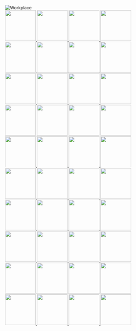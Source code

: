 
<div>
<img src="https://www.w3schools.com/htmL/workplace.jpg" alt="Workplace" usemap="#workmap">

<map name="workmap">
  <area shape="rect" coords="34,44,270,350" alt="Computer" href="https://reimertz.com/1">
  <area shape="rect" coords="290,172,333,250" alt="Phone" href="https://reimertz.com/2">
  <area shape="circle" coords="337,300,44" alt="Coffee" href="https://reimertz.com/3">
</map> 
</div>

<a href="https://reimertz.co">
  <div>
  <img height="100" src="https://reimertz.co/images/projects/osscapital.gif"/>
  <img height="100" src="https://reimertz.co/images/projects/aljabr.gif"/>
  <img height="100" src="https://reimertz.co/images/projects/planetscale.gif"/>
  <img height="100" src="https://reimertz.co/images/projects/the-night-is-young.jpeg"/>
  <img height="100" src="https://reimertz.co/images/projects/slowclub-cover.gif"/>
  <img height="100" src="https://reimertz.co/images/projects/flagtimes-site.gif"/>
  <img height="100" src="https://reimertz.co/images/projects/vincent.gif"/>
  <img height="100" src="https://reimertz.co/images/projects/asocial_black.png"/>
  <img height="100" src="https://reimertz.co/images/projects/anolog.png"/>
  <img height="100" src="https://reimertz.co/images/projects/wcal.gif"/>
  <img height="100" src="https://reimertz.co/images/projects/git-chat.gif"/>
  <img height="100" src="https://reimertz.co/images/projects/nordic_js.gif"/>
  <img height="100" src="https://reimertz.co/images/projects/opentracing.gif"/>
  <img height="100" src="https://reimertz.co/images/projects/lagom.gif"/>
  <img height="100" src="https://reimertz.co/images/projects/write-something.gif"/>
  <img height="100" src="https://reimertz.co/images/projects/push.png"/>
  <img height="100" src="https://reimertz.co/images/projects/685bytesynth.gif"/>
  <img height="100" src="https://reimertz.co/images/projects/parrot_big.gif"/>
  <img height="100" src="https://reimertz.co/images/projects/amplifi.gif"/>
  <img height="100" src="https://reimertz.co/images/projects/sfma.gif"/>
  <img height="100" src="https://reimertz.co/images/projects/trump.gif"/>
  <img height="100" src="https://reimertz.co/images/projects/different-perspectives.gif"/>
  <img height="100" src="https://reimertz.co/images/projects/brand-colors.gif"/>
  <img height="100" src="https://reimertz.co/images/projects/hackforrefugees.gif"/>
  <img height="100" src="https://reimertz.co/images/projects/heartcoins.gif"/>
  <img height="100" src="https://reimertz.co/images/projects/bandpage-1.gif"/>
  <img height="100" src="https://reimertz.co/images/projects/bandpage-2.gif"/>
  <img height="100" src="https://reimertz.co/images/projects/gyver.gif"/>
  <img height="100" src="https://reimertz.co/images/projects/feelbeats.jpg"/>
  <img height="100" src="https://reimertz.co/images/projects/flag-colors.gif"/>
  <img height="100" src="https://reimertz.co/images/projects/popwars.gif"/>
  <img height="100" src="https://reimertz.co/images/projects/nevah.gif"/>
  <img height="100" src="https://reimertz.co/images/projects/letswork.png"/>
  <img height="100" src="https://reimertz.co/images/projects/dynosrc.gif"/>
  <img height="100" src="https://reimertz.co/images/projects/nes-o-png.gif"/>
  <img height="100" src="https://reimertz.co/images/projects/shorten-js.gif"/>
  <img height="100" src="https://reimertz.co/images/projects/swear-at.gif"/>
  <img height="100" src="https://reimertz.co/images/projects/plus-js.png"/>
  <img height="100" src="https://reimertz.co/images/projects/purple.gif"/>
  <img height="100" src="https://reimertz.co/images/projects/vasktrafik.jpg"/>
  </div>
</a>
